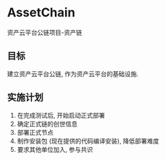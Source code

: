 # AssetChain
资产云平台公链项目-资产链

## 目标

建立资产云平台公链, 作为资产云平台的基础设施. 


## 实施计划

 1. 在完成测试后, 开始启动正式部署
 2. 确定正式链的创世信息
 3. 部署正式节点
 4. 制作安装包 (现在提供的代码编译安装), 降低部署难度
 5. 要求其他单位加入, 参与共识
